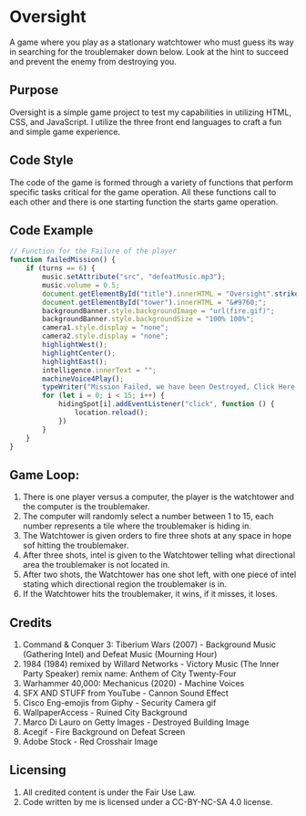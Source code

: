 # Oversight
A game where you play as a stationary watchtower who must guess its way in searching for the troublemaker down below. Look at the hint to succeed and prevent the enemy from destroying you.

## Purpose
Oversight is a simple game project to test my capabilities in utilizing HTML, CSS, and JavaScript. I utilize the three front end languages to craft a fun and simple game experience.

## Code Style
The code of the game is formed through a variety of functions that perform specific tasks critical for the game operation. All these functions call to each other and there is one starting function the starts game operation.

## Code Example
~~~js
// Function for the Failure of the player
function failedMission() {
    if (turns == 6) {
        music.setAttribute("src", "defeatMusic.mp3");
        music.volume = 0.5;
        document.getElementById("title").innerHTML = "Oversight".strike();
        document.getElementById("tower").innerHTML = "&#9760;";
        backgroundBanner.style.backgroundImage = "url(fire.gif)";
        backgroundBanner.style.backgroundSize = "100% 100%";
        camera1.style.display = "none";
        camera2.style.display = "none";
        highlightWest();
        highlightCenter();
        highlightEast();
        intelligence.innerText = "";
        machineVoice4Play();
        typeWriter("Mission Failed, we have been Destroyed, Click Here to Play Again");
        for (let i = 0; i < 15; i++) {
            hidingSpot[i].addEventListener("click", function () {
                location.reload();
            })
        }
    }
}
~~~

## Game Loop:
1. There is one player versus a computer, the player is the watchtower and the computer is the troublemaker.
2. The computer will randomly select a number between 1 to 15, each number represents a tile where the troublemaker is hiding in.
3. The Watchtower is given orders to fire three shots at any space in hope sof hitting the troublemaker.
4. After three shots, intel is given to the Watchtower telling what directional area the troublemaker is not located in.
6. After two shots, the Watchtower has one shot left, with one piece of intel stating which directional region the troublemaker is in.
7. If the Watchtower hits the troublemaker, it wins, if it misses, it loses.

## Credits
1. Command & Conquer 3: Tiberium Wars (2007) - Background Music (Gathering Intel) and Defeat Music (Mourning Hour)
2. 1984 (1984) remixed by Willard Networks - Victory Music (The Inner Party Speaker) remix name: Anthem of City Twenty-Four
3. Warhammer 40,000: Mechanicus (2020) - Machine Voices
4. SFX AND STUFF from YouTube - Cannon Sound Effect
5. Cisco Eng-emojis from Giphy - Security Camera gif
6. WallpaperAccess - Ruined City Background
7. Marco Di Lauro on Getty Images - Destroyed Building Image
8. Acegif - Fire Background on Defeat Screen
9. Adobe Stock - Red Crosshair Image

## Licensing
1. All credited content is under the Fair Use Law.
2. Code written by me is licensed under a CC-BY-NC-SA 4.0 license.